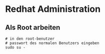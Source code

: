# Redhat Administration 

## Als Root arbeiten 

```
# in den root-benutzer 
# passwort des normalen Benutzers eingeben  
sudo su - 
